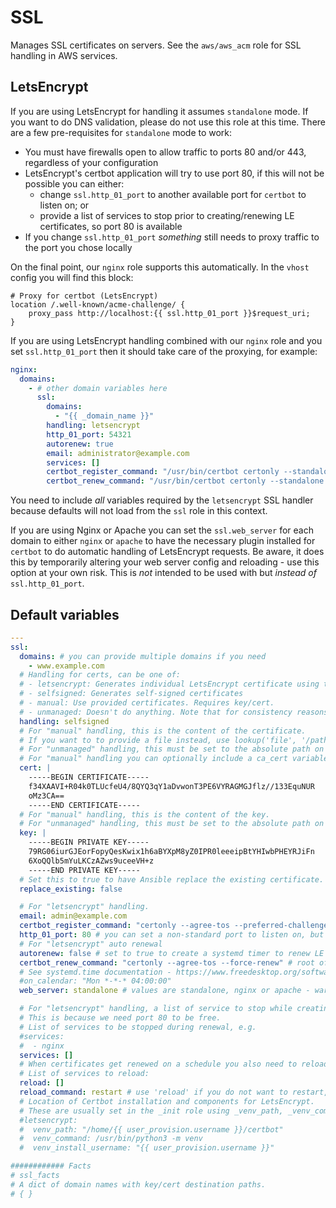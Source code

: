 # SSL
Manages SSL certificates on servers. See the `aws/aws_acm` role for SSL handling in AWS services.

<!--TOC-->
<!--ENDTOC-->

## LetsEncrypt
If you are using LetsEncrypt for handling it assumes `standalone` mode. If you want to do DNS validation, please do not use this role at this time. There are a few pre-requisites for `standalone` mode to work:

* You must have firewalls open to allow traffic to ports 80 and/or 443, regardless of your configuration
* LetsEncrypt's certbot application will try to use port 80, if this will not be possible you can either:
  * change `ssl.http_01_port` to another available port for `certbot` to listen on; or
  * provide a list of services to stop prior to creating/renewing LE certificates, so port 80 is available
* If you change `ssl.http_01_port` *something* still needs to proxy traffic to the port you chose locally

On the final point, our `nginx` role supports this automatically. In the `vhost` config you will find this block:

```
# Proxy for certbot (LetsEncrypt)
location /.well-known/acme-challenge/ {
    proxy_pass http://localhost:{{ ssl.http_01_port }}$request_uri;
}
```

If you are using LetsEncrypt handling combined with our `nginx` role and you set `ssl.http_01_port` then it should take care of the proxying, for example:

```yaml
nginx:
  domains:
    - # other domain variables here
      ssl:
        domains:
          - "{{ _domain_name }}"
        handling: letsencrypt
        http_01_port: 54321
        autorenew: true
        email: administrator@example.com
        services: []
        certbot_register_command: "/usr/bin/certbot certonly --standalone --agree-tos --preferred-challenges http -n"
        certbot_renew_command: "/usr/bin/certbot certonly --standalone --agree-tos --force-renew"
```

You need to include *all* variables required by the `letsencrypt` SSL handler because defaults will not load from the `ssl` role in this context.

If you are using Nginx or Apache you can set the `ssl.web_server` for each domain to either `nginx` or `apache` to have the necessary plugin installed for `certbot` to do automatic handling of LetsEncrypt requests. Be aware, it does this by temporarily altering your web server config and reloading - use this option at your own risk. This is *not* intended to be used with but *instead of* `ssl.http_01_port`.

<!--ROLEVARS-->
## Default variables
```yaml
---
ssl:
  domains: # you can provide multiple domains if you need
    - www.example.com
  # Handling for certs, can be one of:
  # - letsencrypt: Generates individual LetsEncrypt certificate using the HTTP challenge
  # - selfsigned: Generates self-signed certificates
  # - manual: Use provided certificates. Requires key/cert.
  # - unmanaged: Doesn't do anything. Note that for consistency reasons, key/cert paths are still needed.
  handling: selfsigned
  # For "manual" handling, this is the content of the certificate.
  # If you want to to provide a file instead, use lookup('file', '/path/on/the/controller') as the value.
  # For "unmanaged" handling, this must be set to the absolute path on the target.
  # For "manual" handling you can optionally include a ca_cert variable if your CA cert must be a separate file.
  cert: |
    -----BEGIN CERTIFICATE-----
    f34XAAVI+R04k0TLUcfeU4/8QYQ3qY1aDvwonT3PE6VYRAGMGJflz//133EquNUR
    oMz3CA==
    -----END CERTIFICATE-----
  # For "manual" handling, this is the content of the key.
  # For "unmanaged" handling, this must be set to the absolute path on the target.
  key: |
    -----BEGIN PRIVATE KEY-----
    79RG06iurGJEorFopyQesKwix1h6aBYXpM8yZ0IPR0leeeipBtYHIwbPHEYRJiFn
    6XoQQlb5mYuLKCzAZws9uceeVH+z
    -----END PRIVATE KEY-----
  # Set this to true to have Ansible replace the existing certificate.
  replace_existing: false

  # For "letsencrypt" handling.
  email: admin@example.com
  certbot_register_command: "certonly --agree-tos --preferred-challenges http -n" # root of the command to register a new cert
  http_01_port: 80 # you can set a non-standard port to listen on, but certbot still needs port 80 - see https://letsencrypt.org/docs/challenge-types/#http-01-challenge
  # For "letsencrypt" auto renewal
  autorenew: false # set to true to create a systemd timer to renew LE certs
  certbot_renew_command: "certonly --agree-tos --force-renew" # root of the command used in the systemd timer
  # See systemd.time documentation - https://www.freedesktop.org/software/systemd/man/latest/systemd.time.html#Calendar%20Events
  #on_calendar: "Mon *-*-* 04:00:00"
  web_server: standalone # values are standalone, nginx or apache - warning, nginx and apache will attempt to manipulate your vhosts!

  # For "letsencrypt" handling, a list of service to stop while creating the certificate.
  # This is because we need port 80 to be free.
  # List of services to be stopped during renewal, e.g.
  #services:
  #  - nginx
  services: []
  # When certificates get renewed on a schedule you also need to reload any dependent services, such as your web server.
  # List of services to reload:
  reload: []
  reload_command: restart # use 'reload' if you do not want to restart, but in most cases a full restart is required to load a new cert.
  # Location of Certbot installation and components for LetsEncrypt.
  # These are usually set in the _init role using _venv_path, _venv_command and _venv_install_username but can be overridden.
  #letsencrypt:
  #  venv_path: "/home/{{ user_provision.username }}/certbot"
  #  venv_command: /usr/bin/python3 -m venv
  #  venv_install_username: "{{ user_provision.username }}"

############ Facts
# ssl_facts
# A dict of domain names with key/cert destination paths.
# { }

```

<!--ENDROLEVARS-->
